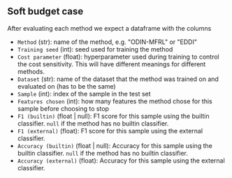 ## Soft budget case
After evaluating each method we expect a dataframe with the columns
- `Method` (str): name of the method, e.g. "ODIN-MFRL" or "EDDI"
- `Training seed` (int): seed used for training the method
- `Cost parameter` (float): hyperparameter used during training to control the cost sensitivity. This will have different meanings for different methods.
- `Dataset` (str): name of the dataset that the method was trained on and evaluated on (has to be the same)
- `Sample` (int): index of the sample in the test set
- `Features chosen` (int): how many features the method chose for this sample before choosing to stop
- `F1 (builtin)` (float | null): F1 score for this sample using the builtin classifier. `null` if the method has no builtin classifier.
- `F1 (external)` (float): F1 score for this sample using the external classifier.
- `Accuracy (builtin)` (float | null): Accuracy for this sample using the builtin classifier. `null` if the method has no builtin classifier.
- `Accuracy (external)` (float): Accuracy for this sample using the external classifier.
